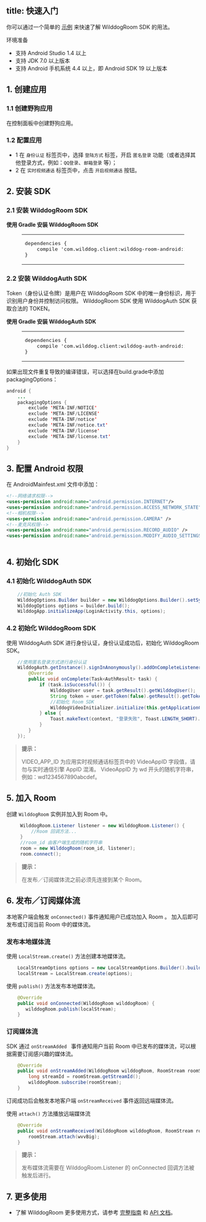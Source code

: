 
title: 快速入门
---

你可以通过一个简单的 [示例](https://github.com/WildDogTeam/video-demo-android-conference) 来快速了解 WilddogRoom SDK 的用法。


<div class="env">
    <p class="env-title">环境准备</p>
    <ul>
        <li>支持 Android Studio 1.4 以上</li>
        <li>支持 JDK 7.0 以上版本</li>
        <li>支持 Android 手机系统 4.4 以上，即 Android SDK 19 以上版本</li>
    </ul>
</div>

## 1. 创建应用

### 1.1 创建野狗应用
在控制面板中创建野狗应用。

### 1.2 配置应用

- 1 在 `身份认证` 标签页中，选择 `登陆方式` 标签，开启 `匿名登录` 功能（或者选择其他登录方式，例如：`QQ登录`、`邮箱登录` 等）；
- 2 在 `实时视频通话` 标签页中，点击 `开启视频通话` 按钮。

## 2. 安装 SDK

### 2.1 安装 WilddogRoom SDK

**使用 Gradle 安装 WilddogRoom SDK**
<figure class="highlight java"><table><tbody><tr><td class="code"><pre><div class="line">dependencies {</div><div class="line">    compile <span class="string">&apos;com.wilddog.client:wilddog-room-android:<span class="room_android_v">2.0.0-beta</span>&apos;</span></div><div class="line">}</div></pre></td></tr></tbody></table></figure>

### 2.2 安装 WilddogAuth SDK

Token（身份认证令牌）是用户在 WilddogRoom SDK 中的唯一身份标识，用于识别用户身份并控制访问权限。
WilddogRoom SDK 使用 WilddogAuth SDK 获取合法的 TOKEN。

**使用 Gradle 安装 WilddogAuth SDK**
<figure class="highlight java"><table><tbody><tr><td class="code"><pre><div class="line">dependencies {</div><div class="line">    compile <span class="string">&apos;com.wilddog.client:wilddog-auth-android:<span class="auth_android_v">2.0.6</span>&apos;</span></div><div class="line">}</div></pre></td></tr></tbody></table></figure>

如果出现文件重复导致的编译错误，可以选择在build.grade中添加packagingOptions：

```java
android {
    ...
    packagingOptions {
        exclude 'META-INF/NOTICE'
        exclude 'META-INF/LICENSE'
        exclude 'META-INF/notice'
        exclude 'META-INF/notice.txt'
        exclude 'META-INF/license'
        exclude 'META-INF/license.txt'
    }
}
```


## 3. 配置 Android 权限

在 AndroidMainfest.xml 文件中添加：

```xml
<!--网络请求权限-->
<uses-permission android:name="android.permission.INTERNET"/>
<uses-permission android:name="android.permission.ACCESS_NETWORK_STATE"/>
<!--相机权限-->
<uses-permission android:name="android.permission.CAMERA" />
<!--麦克风权限-->
<uses-permission android:name="android.permission.RECORD_AUDIO" />
<uses-permission android:name="android.permission.MODIFY_AUDIO_SETTINGS" />
	
```


## 4. 初始化 SDK

### 4.1 初始化 WilddogAuth SDK

```java
    //初始化 Auth SDK
    WilddogOptions.Builder builder = new WilddogOptions.Builder().setSyncUrl("http://" + APP_ID + ".wilddogio.com");
    WilddogOptions options = builder.build();
    WilddogApp.initializeApp(LoginActivity.this, options);
```
### 4.2 初始化 WilddogRoom SDK
使用 WilddogAuth SDK 进行身份认证，身份认证成功后，初始化 WilddogRoom SDK。

```java
    //使用匿名登录方式进行身份认证
    WilddogAuth.getInstance().signInAnonymously().addOnCompleteListener(new OnCompleteListener<AuthResult>() {
        @Override
        public void onComplete(Task<AuthResult> task) {
            if (task.isSuccessful()) {
                WilddogUser user = task.getResult().getWilddogUser();
                String token = user.getToken(false).getResult().getToken();
                //初始化 Room SDK
                WilddogVideoInitializer.initialize(this.getApplicationContext(),VIDEO_APP_ID,token);
            } else {
                Toast.makeText(context, "登录失败", Toast.LENGTH_SHORT).show();
            }
        }
    });
```

<blockquote class="notice">
  <p><strong>提示：</strong></p>
 VIDEO_APP_ID 为应用实时视频通话标签页中的 VideoAppID 字段值，请勿与实时通信引擎 AppID 混淆。
 VideoAppID 为 wd 开头的随机字符串，例如：wd1234567890abcdef。

</blockquote>

## 5. 加入 Room
创建 `WilddogRoom` 实例并加入到 Room 中。


```java
	 WilddogRoom.Listener listener = new WilddogRoom.Listener() {
	     //Room 回调方法...
	 }
	 //room_id 由客户端生成的随机字符串
	 room = new WilddogRoom(room_id, listener);
	 room.connect();
```

<blockquote class="notice">
  <p><strong>提示：</strong></p>
在发布／订阅媒体流之前必须先连接到某个 Room。
</blockquote>

## 6. 发布／订阅媒体流
本地客户端会触发 `onConnected()` 事件通知用户已成功加入 Room 。
加入后即可发布或订阅当前 Room 中的媒体流。
### 发布本地媒体流
使用 `LocalStream.create()` 方法创建本地媒体流。

```java
    LocalStreamOptions options = new LocalStreamOptions.Builder().build();
    localStream = LocalStream.create(options);
```

使用 `publish()` 方法发布本地媒体流。

```java
	@Override
	public void onConnected(WilddogRoom wilddogRoom) {
	   wilddogRoom.publish(localStream);
	}
```
### 订阅媒体流
SDK 通过 `onStreamAdded ` 事件通知用户当前 Room 中已发布的媒体流，可以根据需要订阅感兴趣的媒体流。

```java
    @Override
    public void onStreamAdded(WilddogRoom wilddogRoom, RoomStream roomStream) {
        long streamId = roomStream.getStreamId();
        wilddogRoom.subscribe(roomStream);
    }
```
订阅成功后会触发本地客户端 `onStreamReceived` 事件返回远端媒体流。

使用 `attach()` 方法播放远端媒体流

```java
	@Override
	public void onStreamReceived(WilddogRoom wilddogRoom, RoomStream roomStream) {
	    roomStream.attach(wvvBig);
	}
```

<blockquote class="notice">
  <p><strong>提示：</strong></p>
 发布媒体流需要在 WilddogRoom.Listener 的 onConnected 回调方法被触发后进行。
 </blockquote>

## 7. 更多使用

- 了解 WilddogRoom 更多使用方式，请参考 [完整指南](/conference/Android/guide/0-install-sdk.html) 和 [API 文档](/conference/Android/api/wilddog-video-initializer.html)。

